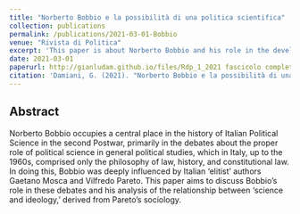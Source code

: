 ```yaml
---
title: "Norberto Bobbio e la possibilità di una politica scientifica"
collection: publications
permalink: /publications/2021-03-01-Bobbio
venue: "Rivista di Politica"
excerpt: 'This paper is about Norberto Bobbio and his role in the development of Political Science in Italy.'
date: 2021-03-01
paperurl: http://gianludam.github.io/files/Rdp_1_2021 fascicolo completo.pdf
citation: 'Damiani, G. (2021). "Norberto Bobbio e la possibilità di una politica scientifica." <i>Rivista di Politica</i>. 2021(1).'
---
```


## Abstract
Norberto Bobbio occupies a central place in the history of Italian Political Science in the second Postwar, primarily in the debates about the proper role of political science in general political studies, which in Italy, up to the 1960s, comprised only the philosophy of law, history, and constitutional law. In doing this, Bobbio was deeply influenced by Italian ‘elitist’ authors Gaetano Mosca and Vilfredo Pareto. This paper aims to discuss Bobbio’s role in these debates and his analysis of the relationship between ‘science and ideology,’ derived from Pareto’s sociology.
